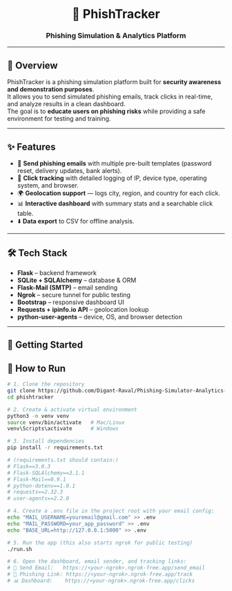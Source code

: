 <h1 align="center">🎣 PhishTracker</h1>
<h3 align="center">Phishing Simulation & Analytics Platform</h3>

---

## 📖 Overview
PhishTracker is a phishing simulation platform built for **security awareness and demonstration purposes**.  
It allows you to send simulated phishing emails, track clicks in real-time, and analyze results in a clean dashboard.  
The goal is to **educate users on phishing risks** while providing a safe environment for testing and training.  

---

## ✨ Features
- 📩 **Send phishing emails** with multiple pre-built templates (password reset, delivery updates, bank alerts).  
- 🎯 **Click tracking** with detailed logging of IP, device type, operating system, and browser.  
- 🌍 **Geolocation support** — logs city, region, and country for each click.  
- 📊 **Interactive dashboard** with summary stats and a searchable click table.  
- ⬇️ **Data export** to CSV for offline analysis.  

---

## 🛠️ Tech Stack
- **Flask** – backend framework  
- **SQLite + SQLAlchemy** – database & ORM  
- **Flask-Mail (SMTP)** – email sending  
- **Ngrok** – secure tunnel for public testing  
- **Bootstrap** – responsive dashboard UI  
- **Requests + ipinfo.io API** – geolocation lookup  
- **python-user-agents** – device, OS, and browser detection  

---
## 🚀 Getting Started

## 🚀 How to Run

```bash
# 1. Clone the repository
git clone https://github.com/Digant-Raval/Phishing-Simulator-Analytics-Platform.git
cd phishtracker

# 2. Create & activate virtual environment
python3 -m venv venv
source venv/bin/activate   # Mac/Linux
venv\Scripts\activate      # Windows

# 3. Install dependencies
pip install -r requirements.txt

# (requirements.txt should contain:)
# Flask==3.0.3
# Flask-SQLAlchemy==3.1.1
# Flask-Mail==0.9.1
# python-dotenv==1.0.1
# requests==2.32.3
# user-agents==2.2.0

# 4. Create a .env file in the project root with your email config:
echo "MAIL_USERNAME=youremail@gmail.com" >> .env
echo "MAIL_PASSWORD=your_app_password" >> .env
echo "BASE_URL=http://127.0.0.1:5000" >> .env

# 5. Run the app (this also starts ngrok for public testing)
./run.sh

# 6. Open the dashboard, email sender, and tracking links:
# 📩 Send Email:   https://<your-ngrok>.ngrok-free.app/send_email
# 🎯 Phishing Link: https://<your-ngrok>.ngrok-free.app/track
# 📊 Dashboard:    https://<your-ngrok>.ngrok-free.app/clicks
